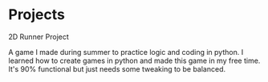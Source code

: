 # Projects
2D Runner Project

A game I made during summer to practice logic and coding in python. I learned how to create games in python and made this 
game in my free time. It's 90% functional but just needs some tweaking to be balanced.
